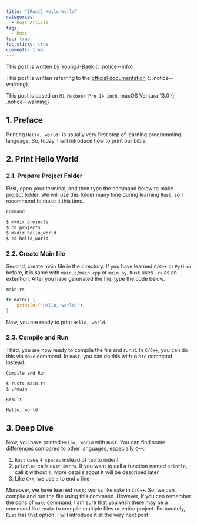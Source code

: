 ```yaml
---
title: "[Rust] Hello World"
categories:
  - Rust_Article
tags:
  - Rust
toc: true
toc_sticky: true
comments: true
---
```


This post is written by [YoungJ-Baek](https://github.com/YoungJ-Baek)
{: .notice--info}

This post is written referring to the [official documentation](https://doc.rust-lang.org/book/title-page.html)
{: .notice--warning}

This post is based on `M1 Macbook Pro 14 inch`, macOS Ventura 13.0
{: .notice--warning}

## 1. Preface

Printing `Hello, world!` is usually very first step of learning programming language. So, today, I will introduce how to print our bible.

## 2. Print Hello World

### 2.1. Prepare Project Folder

First, open your terminal, and then type the command below to make project folder. We will use this folder many time during learning `Rust`, so I recommend to make it this time.

<div class="notice--primary" markdown="1">

`Command`

```bash
$ mkdir projects
$ cd projects
$ mkdir hello_world
$ cd hello_world
```

</div>

### 2.2. Create Main file

Second, create main file in the directory. If you have learned `C/C++` or `Python` before, it is same with `main.c/main.cpp` or `main.py`. `Rust` uses `.rs` as an extention. After you have generated the file, type the code below.

<div class="notice--primary" markdown="1">

`main.rs`

```rs
fn main() {
    println!("Hello, world!");
}
```

</div>

Now, you are ready to print `Hello, world`.

### 2.3. Compile and Run

Third, you are now ready to compile the file and run it. In `C/C++`, you can do this via `make` command. In `Rust`, you can do this with `rustc` command instead.

<div class="notice--primary" markdown="1">

`Compile and Run`

```bash
$ rustc main.rs
$ ./main
```

`Result`

```bash
Hello, world!
```

</div>

## 3. Deep Dive

Now, you have printed `Hello, world` with `Rust`. You can find some differences compared to other languages, especially `C++`.

1. `Rust` uses `4 spaces` instead of `tab` to indent
2. `println!` calls `Rust macro`. If you want to call a function named `println`, call it without `!`. More details about it will be described later
3. Like `C++`, we use `;` to end a line

Moreover, we have learned `rustc` works like `make` in `C/C++`. So, we can compile and run the file using this command. However, if you can remember the cons of `make` command, I am sure that you wish there may be a command like `cmake` to compile multiple files or entire project. Fortunately, `Rust` has that option. I will introduce it at the very next post.
